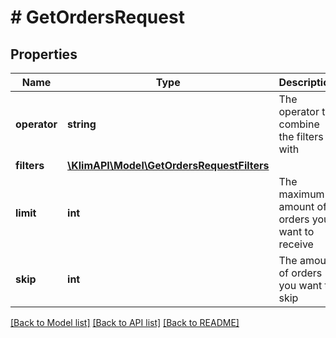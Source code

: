 # # GetOrdersRequest

## Properties

Name | Type | Description | Notes
------------ | ------------- | ------------- | -------------
**operator** | **string** | The operator to combine the filters with | [optional] [default to 'AND']
**filters** | [**\KlimAPI\Model\GetOrdersRequestFilters**](GetOrdersRequestFilters.md) |  | [optional]
**limit** | **int** | The maximum amount of orders you want to receive | [optional] [default to 10]
**skip** | **int** | The amount of orders you want to skip | [optional] [default to 0]

[[Back to Model list]](../../README.md#models) [[Back to API list]](../../README.md#endpoints) [[Back to README]](../../README.md)
